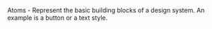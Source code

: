 Atoms - Represent the basic building blocks of a design system. An example is a button or a text style.